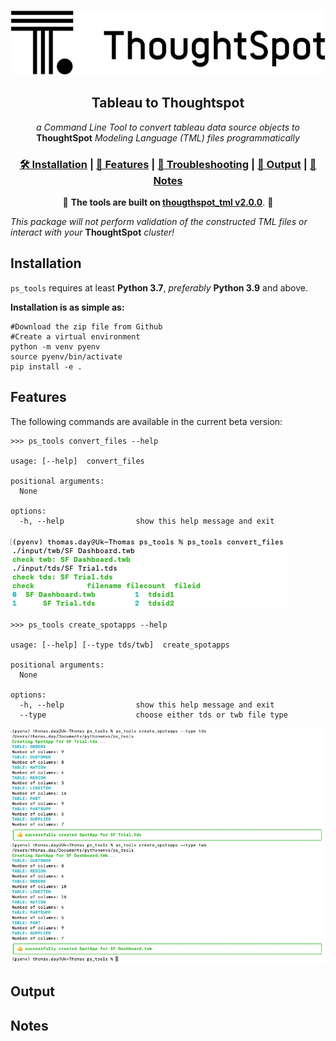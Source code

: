 ![Logo](./docs/assets/ThoughtSpot_logo_2019.png)
<div align="center">
  <h2><b>Tableau to Thoughtspot</b></h2>
 
  <i>a Command Line Tool to convert tableau data source objects to </i> <b>ThoughtSpot</b> <i>Modeling Language (TML) files programmatically</i>

  <h3>
    <a href="#installation">🛠 Installation</a>
    <span> | </span>
    <a href="#features">📎 Features</a>
    <span> | </span>
    <a href="#migration-to-v200">🚨 Troubleshooting</a>
    <span> | </span>
    <a href="#output">📗 Output</a>
    <span> | </span>
    <a href="#notes-on-thoughtspot-modeling-language">📝 Notes</a>
  </h3>

🚨 __The tools are built on [thougthspot_tml v2.0.0](#migration-to-v200)__. 🚨
</div>

*This package will not perform validation of the constructed TML files or interact with your* __ThoughtSpot__ *cluster!*


## Installation

`ps_tools` requires at least __Python 3.7__, *preferably* __Python 3.9__ and above.

__Installation is as simple as:__
```shell
#Download the zip file from Github
#Create a virtual environment
python -m venv pyenv
source pyenv/bin/activate
pip install -e . 
```

## Features

The following commands are available in the current beta version:


```shell
>>> ps_tools convert_files --help

usage: [--help]  convert_files

positional arguments:
  None         

options:
  -h, --help                show this help message and exit
```
![Create Spotapps](./docs/assets/convert_files.png)
```shell
>>> ps_tools create_spotapps --help

usage: [--help] [--type tds/twb]  create_spotapps

positional arguments:
  None         

options:
  -h, --help                show this help message and exit
  --type                    choose either tds or twb file type
```
![Create Spotapps](./docs/assets/create_spotapps.png)
## Output



## Notes
